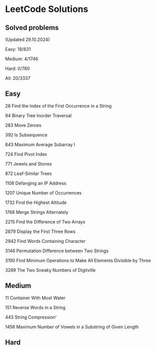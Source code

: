 # LeetCode Solutions

## Solved problems

(Updated 29.10.2024)

Easy: 18/831

Medium: 4/1746

Hard: 0/760

All: 20/3337

## Easy

28 Find the Index of the First Occurrence in a String

94 Binary Tree Inorder Traversal

283 Move Zeroes

392 Is Subsequence

643 Maximum Average Subarray I

724 Find Pivot Index

771 Jewels and Stones

872 Leaf-Similar Trees

1108 Defanging an IP Address

1207 Unique Number of Occurrences

1732 Find the Highest Altitude

1768 Merge Strings Alternately

2215 Find the Difference of Two Arrays

2879 Display the First Three Rows

2942 Find Words Containing Character

3146 Permutation Difference between Two Strings

3190 Find Minimum Operations to Make All Elements Divisible by Three

3289 The Two Sneaky Numbers of Digitville

## Medium

11 Container With Most Water

151 Reverse Words in a String

443 String Compression'

1456 Maximum Number of Vowels in a Substring of Given Length

## Hard
